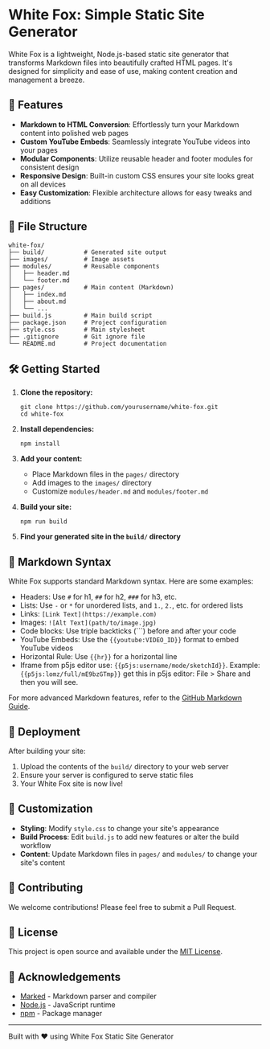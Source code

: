 # White Fox: Simple Static Site Generator

White Fox is a lightweight, Node.js-based static site generator that transforms Markdown files into beautifully crafted HTML pages. It's designed for simplicity and ease of use, making content creation and management a breeze.

## 🚀 Features

- **Markdown to HTML Conversion**: Effortlessly turn your Markdown content into polished web pages
- **Custom YouTube Embeds**: Seamlessly integrate YouTube videos into your pages
- **Modular Components**: Utilize reusable header and footer modules for consistent design
- **Responsive Design**: Built-in custom CSS ensures your site looks great on all devices
- **Easy Customization**: Flexible architecture allows for easy tweaks and additions

## 📁 File Structure

```
white-fox/
├── build/           # Generated site output
├── images/          # Image assets
├── modules/         # Reusable components
│   ├── header.md
│   └── footer.md
├── pages/           # Main content (Markdown)
│   ├── index.md
│   ├── about.md
│   └── ...
├── build.js         # Main build script
├── package.json     # Project configuration
├── style.css        # Main stylesheet
├── .gitignore       # Git ignore file
└── README.md        # Project documentation
```

## 🛠 Getting Started

1. **Clone the repository:**
   ```
   git clone https://github.com/yourusername/white-fox.git
   cd white-fox
   ```

2. **Install dependencies:**
   ```
   npm install
   ```

3. **Add your content:**
   - Place Markdown files in the `pages/` directory
   - Add images to the `images/` directory
   - Customize `modules/header.md` and `modules/footer.md`

4. **Build your site:**
   ```
   npm run build
   ```

5. **Find your generated site in the `build/` directory**

## 📝 Markdown Syntax

White Fox supports standard Markdown syntax. Here are some examples:

- Headers: Use `#` for h1, `##` for h2, `###` for h3, etc.
- Lists: Use `-` or `*` for unordered lists, and `1.`, `2.`, etc. for ordered lists
- Links: `[Link Text](https://example.com)`
- Images: `![Alt Text](path/to/image.jpg)`
- Code blocks: Use triple backticks (```) before and after your code
- YouTube Embeds: Use the `{{youtube:VIDEO_ID}}` format to embed YouTube videos
- Horizontal Rule: Use `{{hr}}` for a horizontal line
- Iframe from p5js editor use: `{{p5js:username/mode/sketchId}}`. Example: `{{p5js:lomz/full/mE9bzGTmp}}` get this in p5js editor: File > Share and then you will see.

For more advanced Markdown features, refer to the [GitHub Markdown Guide](https://guides.github.com/features/mastering-markdown/).

## 🚀 Deployment

After building your site:

1. Upload the contents of the `build/` directory to your web server
2. Ensure your server is configured to serve static files
3. Your White Fox site is now live!

## 🎨 Customization

- **Styling**: Modify `style.css` to change your site's appearance
- **Build Process**: Edit `build.js` to add new features or alter the build workflow
- **Content**: Update Markdown files in `pages/` and `modules/` to change your site's content

## 🤝 Contributing

We welcome contributions! Please feel free to submit a Pull Request.

## 📄 License

This project is open source and available under the [MIT License](LICENSE).

## 🙏 Acknowledgements

- [Marked](https://github.com/markedjs/marked) - Markdown parser and compiler
- [Node.js](https://nodejs.org/) - JavaScript runtime
- [npm](https://www.npmjs.com/) - Package manager

---

Built with ❤️ using White Fox Static Site Generator